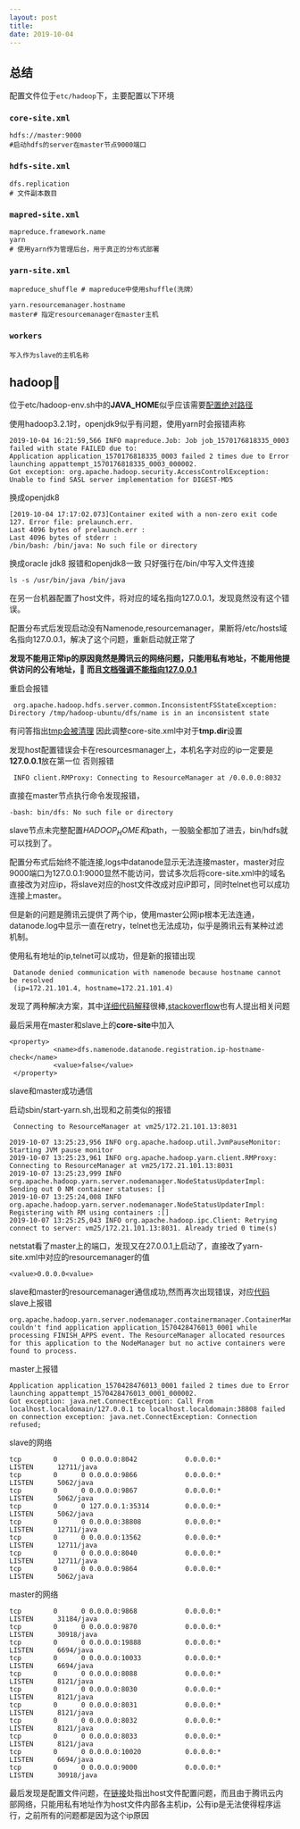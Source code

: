 ```yaml
---
layout: post
title:
date: 2019-10-04
---
```

## 总结
配置文件位于`etc/hadoop`下，主要配置以下环境
### `core-site.xml`
```
hdfs://master:9000
#启动hdfs的server在master节点9000端口
```

### `hdfs-site.xml`
```
dfs.replication
# 文件副本数目
```
### `mapred-site.xml`
```
mapreduce.framework.name
yarn
# 使用yarn作为管理后台，用于真正的分布式部署
```
### `yarn-site.xml`
```
mapreduce_shuffle # mapreduce中使用shuffle(洗牌）

yarn.resourcemanager.hostname
master# 指定resourcemanager在master主机
```
### `workers`
```
写入作为slave的主机名称
```

## hadoop:pill:

位于etc/hadoop-env.sh中的**JAVA_HOME**似乎应该需要[配置绝对路径](https://stackoverflow.com/questions/20628093/java-home-is-not-set-in-hadoop)

使用hadoop3.2.1时，openjdk9似乎有问题，使用yarn时会报错声称
```
2019-10-04 16:21:59,566 INFO mapreduce.Job: Job job_1570176818335_0003 failed with state FAILED due to: 
Application application_1570176818335_0003 failed 2 times due to Error launching appattempt_1570176818335_0003_000002. 
Got exception: org.apache.hadoop.security.AccessControlException: Unable to find SASL server implementation for DIGEST-MD5
```
换成openjdk8
```
[2019-10-04 17:17:02.073]Container exited with a non-zero exit code 127. Error file: prelaunch.err.
Last 4096 bytes of prelaunch.err :
Last 4096 bytes of stderr :
/bin/bash: /bin/java: No such file or directory
```

换成oracle jdk8
报错和openjdk8一致
只好强行在/bin/中写入文件连接
```
ls -s /usr/bin/java /bin/java
```
在另一台机器配置了host文件，将对应的域名指向127.0.0.1，发现竟然没有这个错误。

配置分布式后发现启动没有Namenode,resourcemanager，果断将/etc/hosts域名指向127.0.0.1，解决了这个问题，重新启动就正常了

**发现不能用正常ip的原因竟然是腾讯云的网络问题，只能用私有地址，不能用他提供访问的公有地址，:cake: 而且[文档强调不能指向127.0.0.1](https://cwiki.apache.org/confluence/display/HADOOP2/ConnectionRefused)**

重启会报错
```
 org.apache.hadoop.hdfs.server.common.InconsistentFSStateException: Directory /tmp/hadoop-ubuntu/dfs/name is in an inconsistent state
```
有问答指出[tmp会被清理](https://stackoverflow.com/questions/17376982/org-apache-hadoop-hdfs-server-common-inconsistentfsstateexception-directory-tm)
因此调整core-site.xml中对于**tmp.dir**设置

发现host配置错误会卡在resourcesmanager上，本机名字对应的ip一定要是**127.0.0.1**放在第一位
否则报错
```
 INFO client.RMProxy: Connecting to ResourceManager at /0.0.0.0:8032
 ```
 
直接在master节点执行命令发现报错，
```
-bash: bin/dfs: No such file or directory
```
slave节点未完整配置$HADOOP_HOME和$path，一股脑全都加了进去，bin/hdfs就可以找到了。

配置分布式后始终不能连接,logs中datanode显示无法连接master，master对应9000端口为127.0.0.1:9000显然不能访问，尝试多次后将core-site.xml中的域名直接改为对应ip，将slave对应的host文件改成对应iP即可，同时telnet也可以成功连接上master。

但是新的问题是腾讯云提供了两个ip，使用master公网ip根本无法连通，datanode.log中显示一直在retry，telnet也无法成功，似乎是腾讯云有某种过滤机制。

使用私有地址的ip,telnet可以成功，但是新的报错出现
```
 Datanode denied communication with namenode because hostname cannot be resolved
 (ip=172.21.101.4, hostname=172.21.101.4)
 ```
 
 发现了两种解决方案，其中[详细代码解释](https://blog.csdn.net/lulynn/article/details/46725683)很棒,[stackoverflow](https://stackoverflow.com/questions/27195466/hdfs-datanode-denied-communication-with-namenode-because-hostname-cannot-be-reso)也有人提出相关问题
 
 最后采用在master和slave上的**core-site**中加入
 ```
 <property>
           <name>dfs.namenode.datanode.registration.ip-hostname-check</name>                   
           <value>false</value>
 </property>
 ```
slave和master成功通信

启动sbin/start-yarn.sh,出现和之前类似的报错
```
 Connecting to ResourceManager at vm25/172.21.101.13:8031
 
2019-10-07 13:25:23,956 INFO org.apache.hadoop.util.JvmPauseMonitor: Starting JVM pause monitor
2019-10-07 13:25:23,961 INFO org.apache.hadoop.yarn.client.RMProxy: Connecting to ResourceManager at vm25/172.21.101.13:8031
2019-10-07 13:25:23,999 INFO org.apache.hadoop.yarn.server.nodemanager.NodeStatusUpdaterImpl: Sending out 0 NM container statuses: []
2019-10-07 13:25:24,008 INFO org.apache.hadoop.yarn.server.nodemanager.NodeStatusUpdaterImpl: Registering with RM using containers :[]
2019-10-07 13:25:25,043 INFO org.apache.hadoop.ipc.Client: Retrying connect to server: vm25/172.21.101.13:8031. Already tried 0 time(s)
```
netstat看了master上的端口，发现又在27.0.0.1上启动了，直接改了yarn-site.xml中对应的resourcemanager的值
```
<value>0.0.0.0<value>
```
slave和master的resourcemanager通信成功,然而再次出现错误，对应[代码](https://github.com/apache/hadoop/commit/73ecb19312879d54e1cbe80199fe950d81c81104)
slave上报错
```
org.apache.hadoop.yarn.server.nodemanager.containermanager.ContainerManagerImpl: couldn't find application application_1570428476013_0001 while processing FINISH_APPS event. The ResourceManager allocated resources 
for this application to the NodeManager but no active containers were found to process.
```
master上报错
```
Application application_1570428476013_0001 failed 2 times due to Error launching appattempt_1570428476013_0001_000002. 
Got exception: java.net.ConnectException: Call From localhost.localdomain/127.0.0.1 to localhost.localdomain:38808 failed 
on connection exception: java.net.ConnectException: Connection refused;
```
slave的网络
```
tcp        0      0 0.0.0.0:8042            0.0.0.0:*               LISTEN      12711/java  
tcp        0      0 0.0.0.0:9866            0.0.0.0:*               LISTEN      5062/java   
tcp        0      0 0.0.0.0:9867            0.0.0.0:*               LISTEN      5062/java   
tcp        0      0 127.0.0.1:35314         0.0.0.0:*               LISTEN      5062/java   
tcp        0      0 0.0.0.0:38808           0.0.0.0:*               LISTEN      12711/java  
tcp        0      0 0.0.0.0:13562           0.0.0.0:*               LISTEN      12711/java  
tcp        0      0 0.0.0.0:8040            0.0.0.0:*               LISTEN      12711/java  
tcp        0      0 0.0.0.0:9864            0.0.0.0:*               LISTEN      5062/java   
```
master的网络
```
tcp        0      0 0.0.0.0:9868            0.0.0.0:*               LISTEN      31184/java
tcp        0      0 0.0.0.0:9870            0.0.0.0:*               LISTEN      30918/java
tcp        0      0 0.0.0.0:19888           0.0.0.0:*               LISTEN      6694/java
tcp        0      0 0.0.0.0:10033           0.0.0.0:*               LISTEN      6694/java
tcp        0      0 0.0.0.0:8088            0.0.0.0:*               LISTEN      8121/java
tcp        0      0 0.0.0.0:8030            0.0.0.0:*               LISTEN      8121/java
tcp        0      0 0.0.0.0:8031            0.0.0.0:*               LISTEN      8121/java
tcp        0      0 0.0.0.0:8032            0.0.0.0:*               LISTEN      8121/java
tcp        0      0 0.0.0.0:8033            0.0.0.0:*               LISTEN      8121/java
tcp        0      0 0.0.0.0:10020           0.0.0.0:*               LISTEN      6694/java
tcp        0      0 0.0.0.0:9000            0.0.0.0:*               LISTEN      30918/java
```

最后发现是配置文件问题，在[链接](:cake:)处指出host文件配置问题，而且由于腾讯云内部网络，只能用私有地址作为host文件内部各主机ip，公有ip是无法使得程序运行，之前所有的问题都是因为这个ip原因
